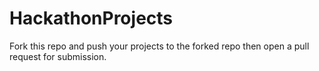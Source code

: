 # HackathonProjects
Fork this repo and push your projects to the forked repo then open a pull request for submission.
